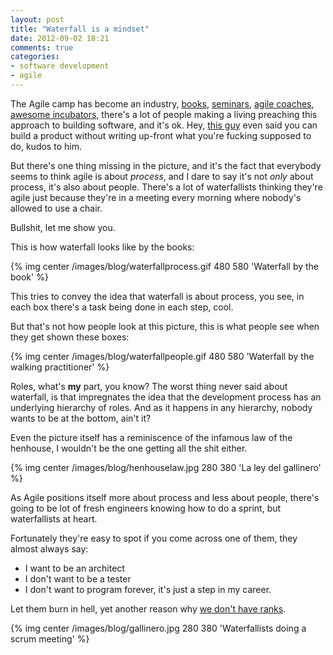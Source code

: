 ```yaml
---
layout: post
title: "Waterfall is a mindset"
date: 2012-09-02 18:21
comments: true
categories: 
- software development
- agile
---
```

The Agile camp has become an industry, [books](http://www.amazon.com/s?ie=UTF8&page=1&rh=n%3A283155%2Ck%3AAgile%20programming), 
[seminars](http://www.construx.com/Page.aspx?cid=2601), [agile coaches](http://www.linkedin.com/search/fpsearch?type=people&keywords=agile+coach&pageKey=member-home),
 [awesome incubators](http://gigaom.com/2010/10/07/inside-pivotal-labs-the-agile-force-behind-twitter-and-groupon/), 
there's a lot of people making a living preaching this approach to building software, and it's ok.
Hey, [this guy](http://gettingreal.37signals.com/ch11_Theres_Nothing_Functional_about_a_Functional_Spec.php) even said you can build a product without 
writing up-front what you're fucking supposed to do, kudos to him.


But there's one thing missing in the picture, and it's the fact that everybody seems to think agile is about *process*, and I dare to say it's not *only* about process, it's also about people.
There's a lot of waterfallists thinking they're agile just because they're in a meeting every morning where nobody's allowed to use a chair.

Bullshit, let me show you.

This is how waterfall looks like by the books:

{% img center /images/blog/waterfallprocess.gif 480 580 'Waterfall by the book' %} 

This tries to convey the idea that waterfall is about process, you see, in each box there's a task being done in each step, cool.

But that's not how people look at this picture, this is what people see when they get shown these boxes:

{% img center /images/blog/waterfallpeople.gif 480 580 'Waterfall by the walking practitioner' %} 

Roles, what's **my** part, you know? The worst thing never said about waterfall, is that impregnates the idea that the development process has an underlying hierarchy of roles. And as it happens in any hierarchy, nobody wants to be at the bottom, ain't it?

Even the picture itself has a reminiscence of the infamous law of the henhouse, I wouldn't be the one getting all the shit either.

{% img center /images/blog/henhouselaw.jpg 280 380 'La ley del gallinero' %} 

As Agile positions itself more about process and less about people, there's going to be lot of fresh engineers knowing how to do a sprint, but waterfallists at heart.

Fortunately they're easy to spot if you come across one of them, they almost always say:

+ I want to be an architect
+ I don't want to be a tester
+ I don't want to program forever, it's just a step in my career.

Let them burn in hell, yet another reason why [we don't have ranks](/blog/2012/09/01/the-world-of-warcraft-of-the-linkedinz/).

{% img center /images/blog/gallinero.jpg 280 380 'Waterfallists doing a scrum meeting' %} 
